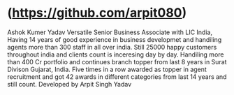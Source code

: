# (https://github.com/arpit080)
Ashok Kumer Yadav Versatile Senior Business Associate with LIC India, Having 14 years of good experience in business developmet and handiling agents more than 300 staff in all over india. Still 25000 happy customers throughout india and clients count is inceresing day by day.  Handiling more than 400 Cr portfolio and continues branch topper from last 8 years in Surat Divison Gujarat, India.  Five times in a row awarded as topper in agent recruitment and got 42 awards in different categories from last 14 years and still count.
Developed by Arpit Singh Yadav